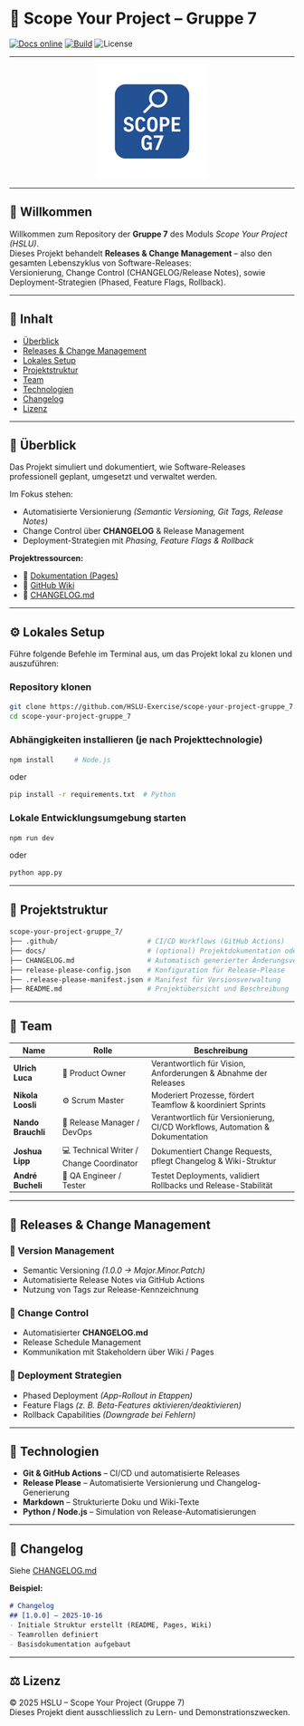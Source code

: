 # 🚀 Scope Your Project – Gruppe 7

[![Docs online](https://img.shields.io/badge/docs-online-blue)](https://hslu-exercise.github.io/scope-your-project-gruppe_7/)
[![Build](https://github.com/HSLU-Exercise/scope-your-project-gruppe_7/actions/workflows/release-on-tag.yml/badge.svg)](https://github.com/HSLU-Exercise/scope-your-project-gruppe_7/actions/workflows/release-on-tag.yml)
![License](https://img.shields.io/badge/license-HSLU-6c757d)

---

<p align="center">
  <img src="docs/images/scope-g7-logo.png" alt="Scope G7 Logo" width="200">
</p>

---

## 🎯 Willkommen

Willkommen zum Repository der **Gruppe 7** des Moduls *Scope Your Project (HSLU)*.  
Dieses Projekt behandelt **Releases & Change Management** – also den gesamten Lebenszyklus von Software-Releases:  
Versionierung, Change Control (CHANGELOG/Release Notes), sowie Deployment-Strategien (Phased, Feature Flags, Rollback).


---

## 📘 Inhalt
- [Überblick](#-überblick)
- [Releases & Change Management](#-releases--change-management)
- [Lokales Setup](#-lokales-setup)
- [Projektstruktur](#-projektstruktur)
- [Team](#-team)
- [Technologien](#-technologien)
- [Changelog](#-changelog)
- [Lizenz](#-lizenz)

---

## 🧩 Überblick

Das Projekt simuliert und dokumentiert, wie Software-Releases professionell geplant, umgesetzt und verwaltet werden.

Im Fokus stehen:
- Automatisierte Versionierung *(Semantic Versioning, Git Tags, Release Notes)*
- Change Control über **CHANGELOG** & Release Management
- Deployment-Strategien mit *Phasing, Feature Flags & Rollback*

**Projektressourcen:**
- 📄 [Dokumentation (Pages)](https://hslu-exercise.github.io/scope-your-project-gruppe_7)
- 📘 [GitHub Wiki](https://github.com/HSLU-Exercise/scope-your-project-gruppe_7/wiki)
- 🧾 [CHANGELOG.md](./CHANGELOG.md)

---

## ⚙️ Lokales Setup

Führe folgende Befehle im Terminal aus, um das Projekt lokal zu klonen und auszuführen:

### Repository klonen
```bash
git clone https://github.com/HSLU-Exercise/scope-your-project-gruppe_7.git
cd scope-your-project-gruppe_7
```

### Abhängigkeiten installieren (je nach Projekttechnologie)
```bash
npm install     # Node.js
```
oder
```bash
pip install -r requirements.txt  # Python
```

### Lokale Entwicklungsumgebung starten
```bash
npm run dev
```
oder
```bash
python app.py
```

---
## 🧱 Projektstruktur
```bash
scope-your-project-gruppe_7/
├── .github/                      # CI/CD Workflows (GitHub Actions)
├── docs/                         # (optional) Projektdokumentation oder Demo-Seiten
├── CHANGELOG.md                  # Automatisch generierter Änderungsverlauf
├── release-please-config.json    # Konfiguration für Release-Please
├── .release-please-manifest.json # Manifest für Versionsverwaltung
├── README.md                     # Projektübersicht und Beschreibung
```

---

## 👥 Team

| Name | Rolle | Beschreibung |
|------|--------|--------------|
| **Ulrich Luca** | 🧭 Product Owner | Verantwortlich für Vision, Anforderungen & Abnahme der Releases |
| **Nikola Loosli** | ⚙️ Scrum Master | Moderiert Prozesse, fördert Teamflow & koordiniert Sprints |
| **Nando Brauchli** | 🧠 Release Manager / DevOps | Verantwortlich für Versionierung, CI/CD Workflows, Automation & Dokumentation |
| **Joshua Lipp** | 💻 Technical Writer / Change Coordinator | Dokumentiert Change Requests, pflegt Changelog & Wiki-Struktur |
| **André Bucheli** | 🧩 QA Engineer / Tester | Testet Deployments, validiert Rollbacks und Release-Stabilität |

---

## 🧾 Releases & Change Management

### 🔖 Version Management
- Semantic Versioning *(1.0.0 → Major.Minor.Patch)*
- Automatisierte Release Notes via GitHub Actions
- Nutzung von Tags zur Release-Kennzeichnung  

### 🔄 Change Control
- Automatisierter **CHANGELOG.md**
- Release Schedule Management
- Kommunikation mit Stakeholdern über Wiki / Pages  

### 🚀 Deployment Strategien
- Phased Deployment *(App-Rollout in Etappen)*
- Feature Flags *(z. B. Beta-Features aktivieren/deaktivieren)*
- Rollback Capabilities *(Downgrade bei Fehlern)*

---

## 🧮 Technologien

- **Git & GitHub Actions** – CI/CD und automatisierte Releases  
- **Release Please** – Automatisierte Versionierung und Changelog-Generierung  
- **Markdown** – Strukturierte Doku und Wiki-Texte  
- **Python / Node.js** – Simulation von Release-Automatisierungen  

---

## 📜 Changelog

Siehe [CHANGELOG.md](./CHANGELOG.md)

**Beispiel:**
```markdown
# Changelog
## [1.0.0] – 2025-10-16
- Initiale Struktur erstellt (README, Pages, Wiki)
- Teamrollen definiert
- Basisdokumentation aufgebaut
```

---

## ⚖️ Lizenz

© 2025 HSLU – Scope Your Project (Gruppe 7)  
Dieses Projekt dient ausschliesslich zu Lern- und Demonstrationszwecken.

